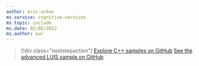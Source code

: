 ```yaml
---
author: eric-urban
ms.service: cognitive-services
ms.topic: include
ms.date: 02/05/2022
ms.author: eur
---
```


> [!div class="nextstepaction"]
> [Explore C++ samples on GitHub](https://aka.ms/speech/github-cpp)
> [See the advanced LUIS sample on GitHub](https://github.com/Azure/pizza_luis_bot)
